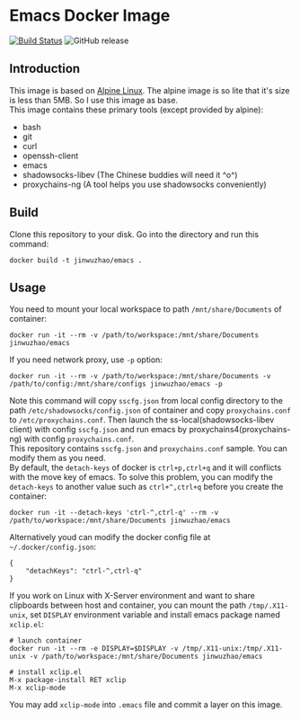 # Emacs Docker Image

[![Build Status](https://travis-ci.org/JinWuZhao/docker-emacs.svg?branch=master)](https://travis-ci.org/JinWuZhao/docker-emacs) ![GitHub release](https://img.shields.io/github/tag/JinWuZhao/docker-emacs.svg)  

## Introduction

This image is based on [Alpine Linux](https://hub.docker.com/_/alpine/). The alpine image is so lite that it's size is less than 5MB. So I use this image as base.  
This image contains these primary tools (except provided by alpine):
- bash
- git
- curl
- openssh-client
- emacs
- shadowsocks-libev (The Chinese buddies will need it ^o^)
- proxychains-ng (A tool helps you use shadowsocks conveniently)

## Build

Clone this repository to your disk. Go into the directory and run this command:  
```
docker build -t jinwuzhao/emacs .
```

## Usage

You need to mount your local workspace to path `/mnt/share/Documents` of container:  
```
docker run -it --rm -v /path/to/workspace:/mnt/share/Documents jinwuzhao/emacs
```
If you need network proxy, use `-p` option:
```
docker run -it --rm -v /path/to/workspace:/mnt/share/Documents -v /path/to/config:/mnt/share/configs jinwuzhao/emacs -p
```
Note this command will copy `sscfg.json` from local config directory to the path `/etc/shadowsocks/config.json` of container and copy `proxychains.conf` to `/etc/proxychains.conf`. Then launch the ss-local(shadowsocks-libev client) with config `sscfg.json` and run emacs by proxychains4(proxychains-ng) with config `proxychains.conf`.  
This repository contains `sscfg.json` and `proxychains.conf` sample. You can modify them as you need.  
By default, the `detach-keys` of docker is `ctrl+p,ctrl+q` and it will conflicts with the move key of emacs. To solve this problem, you can modify the `detach-keys` to another value such as `ctrl+^,ctrl+q` before you create the container:  
```
docker run -it --detach-keys 'ctrl-^,ctrl-q' --rm -v /path/to/workspace:/mnt/share/Documents jinwuzhao/emacs
``` 
Alternatively youd can modify the docker config file at `~/.docker/config.json`:  
```
{
	"detachKeys": "ctrl-^,ctrl-q"
}
```
If you work on Linux with X-Server environment and want to share clipboards between host and container, you can mount the path `/tmp/.X11-unix`, set `DISPLAY` environment variable and install emacs package named `xclip.el`:  
```
# launch container
docker run -it --rm -e DISPLAY=$DISPLAY -v /tmp/.X11-unix:/tmp/.X11-unix -v /path/to/workspace:/mnt/share/Documents jinwuzhao/emacs

# install xclip.el
M-x package-install RET xclip
M-x xclip-mode
```
You may add `xclip-mode` into `.emacs` file and commit a layer on this image.
